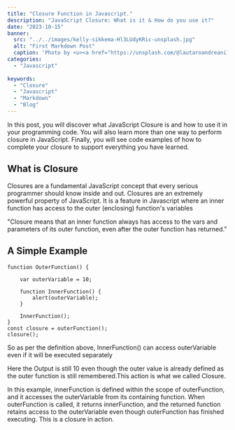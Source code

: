 ```yaml
---
title: "Closure Function in Javascript."
description: "JavaScript Closure: What is it & How do you use it?"
date: "2023-10-15"
banner:
  src: "../../images/kelly-sikkema-Hl3LUdyKRic-unsplash.jpg"
  alt: "First Markdown Post"
  caption: 'Photo by <u><a href="https://unsplash.com/@lautaroandreani?utm_source=medium&utm_medium=referral">Florian Olivo</a></u>'
categories:
  - "Javascript"
 
keywords:
  - "Closure"
  - "Javascript"
  - "Markdown"
  - "Blog"
---
```






In this post, you will discover what JavaScript Closure is and how to use it in your programming code. You will also learn more than one way to perform closure in JavaScript. Finally, you will see code examples of how to complete your closure to support everything you have learned.

## What is Closure

Closures are a fundamental JavaScript concept that every serious programmer should know inside and out.
Closures are an extremely powerful property of JavaScript.
It is a feature in Javascript where an inner function has access to the outer (enclosing) function's variables

"Closure means that an inner function always has access to the vars and parameters of its outer function, even after the outer function has returned."

## A Simple Example

```
function OuterFunction() {

    var outerVariable = 10;

    function InnerFunction() {
        alert(outerVariable);
    }

    InnerFunction();
}
const closure = outerFunction();
closure();

```
So as per the definition above, InnerFunction() can access outerVariable even if it will be executed separately

Here the Output is still 10 even though the outer value is already defined as the outer function is still remembered.This action is what we called Closure.


In this example, innerFunction is defined within the scope of outerFunction, and it accesses the outerVariable from its containing function. When outerFunction is called, it returns innerFunction, and the returned function retains access to the outerVariable even though outerFunction has finished executing. This is a closure in action.

